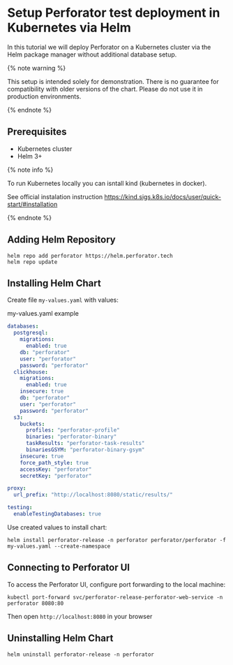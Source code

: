 # Setup Perforator test deployment in Kubernetes via Helm
In this tutorial we will deploy Perforator on a Kubernetes cluster via the Helm package manager without additional database setup.

{% note warning %}

This setup is intended solely for demonstration.
There is no guarantee for compatibility with older versions of the chart.
Please do not use it in production environments.

{% endnote %}

## Prerequisites

- Kubernetes cluster
- Helm 3+

{% note info %}

To run Kubernetes locally you can isntall kind (kubernetes in docker).

See official instalation instruction https://kind.sigs.k8s.io/docs/user/quick-start/#installation


{% endnote %}

## Adding Helm Repository

```
helm repo add perforator https://helm.perforator.tech
helm repo update
```

## Installing Helm Chart

Create file `my-values.yaml` with values:

my-values.yaml example
```yaml
databases:
  postgresql:
    migrations:
      enabled: true
    db: "perforator"
    user: "perforator"
    password: "perforator"
  clickhouse:
    migrations:
      enabled: true
    insecure: true
    db: "perforator"
    user: "perforator"
    password: "perforator"
  s3:
    buckets:
      profiles: "perforator-profile"
      binaries: "perforator-binary"
      taskResults: "perforator-task-results"
      binariesGSYM: "perforator-binary-gsym"
    insecure: true
    force_path_style: true
    accessKey: "perforator"
    secretKey: "perforator"

proxy:
  url_prefix: "http://localhost:8080/static/results/"

testing:
  enableTestingDatabases: true
```

Use created values to install chart:

```console
helm install perforator-release -n perforator perforator/perforator -f my-values.yaml --create-namespace
```

## Connecting to Perforator UI

To access the Perforator UI, configure port forwarding to the local machine:

```console
kubectl port-forward svc/perforator-release-perforator-web-service -n perforator 8080:80
```
Then open `http://localhost:8080` in your browser

## Uninstalling Helm Chart

```console
helm uninstall perforator-release -n perforator
```
